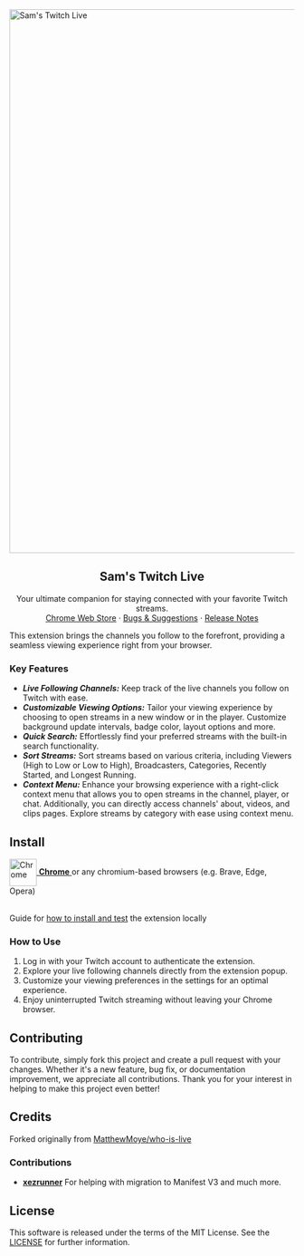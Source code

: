 <a href="https://github.com/yungsamd17/Twitch-Live">
	<img width="960" alt="Sam's Twitch Live" src="https://github.com/yungsamd17/Twitch-Live/assets/64147848/d96de866-1e2f-4a3f-b828-dcbf21bce5bb">
</a>
<div align="center">
  <h2 align="center">Sam's Twitch Live</h2>

  <p align="center">
    Your ultimate companion for staying connected with your favorite Twitch streams.
    <br />
    <a href="https://chromewebstore.google.com/detail/sams-twitch-live/fnaolpkjdickppbebcafdajjndmkgbei">Chrome Web Store</a>
    ·
    <a href="https://github.com/yungsamd17/Twitch-Live/issues">Bugs & Suggestions</a>
    ·
    <a href="https://github.com/yungsamd17/Twitch-Live/releases">Release Notes</a>
  </p>
</div>

This extension brings the channels you follow to the forefront, providing a seamless viewing experience right from your browser.

### Key Features
- _**Live Following Channels:**_ Keep track of the live channels you follow on Twitch with ease.
- _**Customizable Viewing Options:**_ Tailor your viewing experience by choosing to open streams in a new window or in the player. Customize background update intervals, badge color, layout options and more.
- _**Quick Search:**_ Effortlessly find your preferred streams with the built-in search functionality.
- _**Sort Streams:**_ Sort streams based on various criteria, including Viewers (High to Low or Low to High), Broadcasters, Categories, Recently Started, and Longest Running.
- _**Context Menu:**_ Enhance your browsing experience with a right-click context menu that allows you to open streams in the channel, player, or chat. Additionally, you can directly access channels' about, videos, and clips pages. Explore streams by category with ease using context menu.

## Install

<a href="https://chromewebstore.google.com/detail/sams-twitch-live/fnaolpkjdickppbebcafdajjndmkgbei">
	<img src="https://raw.githubusercontent.com/alrra/browser-logos/main/src/chrome/chrome.svg" width="48" alt="Chrome" valign="middle"> <b>Chrome</b>
</a>
or any chromium-based browsers (e.g. Brave, Edge, Opera)
<br>
<br>

Guide for [how to install and test](https://github.com/yungsamd17/Twitch-Live/blob/main/docs/INSTALL_FROM_STORAGE.md)  the extension locally

### How to Use
1. Log in with your Twitch account to authenticate the extension.
2. Explore your live following channels directly from the extension popup.
3. Customize your viewing preferences in the settings for an optimal experience.
4. Enjoy uninterrupted Twitch streaming without leaving your Chrome browser.

## Contributing
To contribute, simply fork this project and create a pull request with your changes. Whether it's a new feature, bug fix, or documentation improvement, we appreciate all contributions. Thank you for your interest in helping to make this project even better!

## Credits

Forked originally from [MatthewMoye/who-is-live](https://github.com/MatthewMoye/who-is-live)

### Contributions

- [**xezrunner**](https://github.com/xezrunner) For helping with migration to Manifest V3 and much more.

## License

This software is released under the terms of the MIT License. See the [LICENSE](https://github.com/yungsamd17/Twitch-Live/blob/main/LICENSE) for further information.
